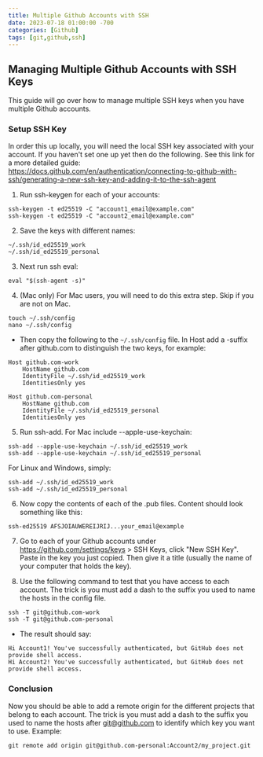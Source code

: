 ```yaml
---
title: Multiple Github Accounts with SSH
date: 2023-07-18 01:00:00 -700
categories: [Github]
tags: [git,github,ssh]
---
```


## Managing Multiple Github Accounts with SSH Keys
This guide will go over how to manage multiple SSH keys when you have multiple Github accounts.

### Setup SSH Key
In order this up locally, you will need the local SSH key associated with your account. If you haven't set one up yet then do the following. See this link for a more detailed guide: https://docs.github.com/en/authentication/connecting-to-github-with-ssh/generating-a-new-ssh-key-and-adding-it-to-the-ssh-agent

1. Run ssh-keygen for each of your accounts:
```
ssh-keygen -t ed25519 -C "account1_email@example.com"
ssh-keygen -t ed25519 -C "account2_email@example.com"
```

2. Save the keys with different names:
```
~/.ssh/id_ed25519_work
~/.ssh/id_ed25519_personal
```

3. Next run ssh eval:
```
eval "$(ssh-agent -s)"
```
4. (Mac only) For Mac users, you will need to do this extra step. Skip if you are not on Mac.
```
touch ~/.ssh/config
nano ~/.ssh/config
```
* Then copy the following to the ```~/.ssh/config``` file. In Host add a -suffix after github.com to distinguish the two keys, for example:
```
Host github.com-work
	HostName github.com
	IdentityFile ~/.ssh/id_ed25519_work
	IdentitiesOnly yes

Host github.com-personal
	HostName github.com
	IdentityFile ~/.ssh/id_ed25519_personal
	IdentitiesOnly yes
```
5. Run ssh-add.
For Mac include --apple-use-keychain:
```
ssh-add --apple-use-keychain ~/.ssh/id_ed25519_work
ssh-add --apple-use-keychain ~/.ssh/id_ed25519_personal
```
For Linux and Windows, simply:
```
ssh-add ~/.ssh/id_ed25519_work
ssh-add ~/.ssh/id_ed25519_personal
```

6. Now copy the contents of each of the .pub files. Content should look something like this:
```
ssh-ed25519 AFSJOIAUWEREIJRIJ...your_email@example
```

7. Go to each of your Github accounts under https://github.com/settings/keys > SSH Keys, click "New SSH Key". Paste in the key you just copied. Then give it a title (usually the name of your computer that holds the key).

8. Use the following command to test that you have access to each account. The trick is you must add a dash to the suffix you used to name the hosts in the config file.
```
ssh -T git@github.com-work
ssh -T git@github.com-personal
```
* The result should say:
```
Hi Account1! You've successfully authenticated, but GitHub does not provide shell access.
Hi Account2! You've successfully authenticated, but GitHub does not provide shell access.
```

### Conclusion
Now you should be able to add a remote origin for the different projects that belong to each account. The trick is you must add a dash to the suffix you used to name the hosts after git@github.com to identify which key you want to use. Example:
```
git remote add origin git@github.com-personal:Account2/my_project.git
```
